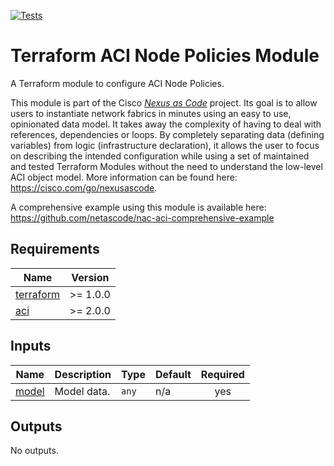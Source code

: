<!-- BEGIN_TF_DOCS -->
[![Tests](https://github.com/netascode/terraform-aci-nac-node-policies/actions/workflows/test.yml/badge.svg)](https://github.com/netascode/terraform-aci-nac-node-policies/actions/workflows/test.yml)

# Terraform ACI Node Policies Module

A Terraform module to configure ACI Node Policies.

This module is part of the Cisco [*Nexus as Code*](https://cisco.com/go/nexusascode) project. Its goal is to allow users to instantiate network fabrics in minutes using an easy to use, opinionated data model. It takes away the complexity of having to deal with references, dependencies or loops. By completely separating data (defining variables) from logic (infrastructure declaration), it allows the user to focus on describing the intended configuration while using a set of maintained and tested Terraform Modules without the need to understand the low-level ACI object model. More information can be found here: https://cisco.com/go/nexusascode.

A comprehensive example using this module is available here: https://github.com/netascode/nac-aci-comprehensive-example

## Requirements

| Name | Version |
|------|---------|
| <a name="requirement_terraform"></a> [terraform](#requirement\_terraform) | >= 1.0.0 |
| <a name="requirement_aci"></a> [aci](#requirement\_aci) | >= 2.0.0 |

## Inputs

| Name | Description | Type | Default | Required |
|------|-------------|------|---------|:--------:|
| <a name="input_model"></a> [model](#input\_model) | Model data. | `any` | n/a | yes |

## Outputs

No outputs.
<!-- END_TF_DOCS -->